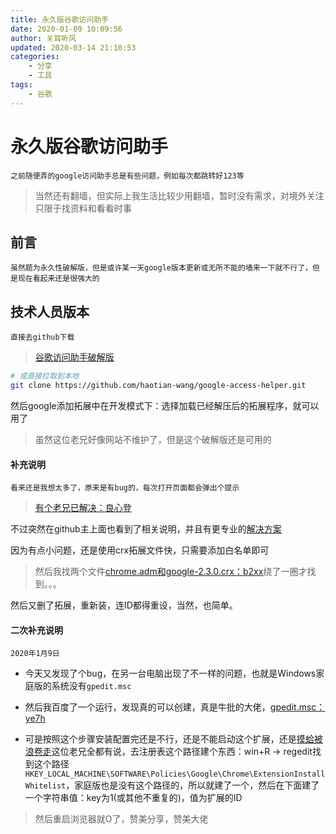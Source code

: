 ```yaml
---
title: 永久版谷歌访问助手
date: 2020-01-09 10:09:56
author: 关耳听风
updated: 2020-03-14 21:10:53
categories: 
	- 分享
	- 工具
tags: 
	- 谷歌
---
```


# 永久版谷歌访问助手

	之前随便弄的google访问助手总是有些问题，例如每次都跳转好123等

> 当然还有翻墙，但实际上我生活比较少用翻墙，暂时没有需求，对境外关注只限于找资料和看看时事

## 前言

	虽然题为永久性破解版，但是或许某一天google版本更新或无所不能的墙来一下就不行了，但是现在看起来还是很强大的

## 技术人员版本

	直接去github下载

> [谷歌访问助手破解版](https://github.com/haotian-wang/google-access-helper)

``` BASH
# 或直接拉取到本地
git clone https://github.com/haotian-wang/google-access-helper.git
```

然后google添加拓展中在开发模式下：选择加载已经解压后的拓展程序，就可以用了

> 虽然这位老兄好像网站不维护了，但是这个破解版还是可用的

#### 补充说明

	看来还是我想太多了，原来是有bug的，每次打开页面都会弹出个提示

> [有个老兄已解决：良心登](https://kuaibao.qq.com/s/20190901A06NCZ00?refer=cp_1026)

不过突然在github主上面也看到了相关说明，并且有更专业的[解决方案](https://github.com/haotian-wang/google-access-helper/wiki/Installation-Guide#%E6%96%B9%E6%B3%952%E7%9B%B4%E6%8E%A5%E5%AE%89%E8%A3%85crx%E6%96%87%E4%BB%B6)

因为有点小问题，还是使用crx拓展文件快，只需要添加白名单即可

> 然后我找两个文件[chrome.adm和google-2.3.0.crx：b2xx](https://pan.baidu.com/s/1b2sZGObDRYoSwcvmP1XvUQ)绕了一圈才找到。。。

然后又删了拓展，重新装，连ID都得重设，当然，也简单。

#### 二次补充说明

	2020年1月9日

* 今天又发现了个bug，在另一台电脑出现了不一样的问题，也就是Windows家庭版的系统没有`gpedit.msc`

* 然后我百度了一个运行，发现真的可以创建，真是牛批的大佬，[gpedit.msc：ye7h](https://pan.baidu.com/s/1-PXCTS6amwYLOSPdcSVV7w)

* 可是按照这个步骤安装配置完还是不行，还是不能启动这个扩展，还是[摸蛤被浪卷走](https://github.com/haotian-wang/google-access-helper/wiki/Installation-Guide#%E6%96%B9%E6%B3%952%E7%9B%B4%E6%8E%A5%E5%AE%89%E8%A3%85crx%E6%96%87%E4%BB%B6)这位老兄全都有说，去注册表这个路径建个东西：win+R -> regedit找到这个路径 `HKEY_LOCAL_MACHINE\SOFTWARE\Policies\Google\Chrome\ExtensionInstallWhitelist`，家庭版也是没有这个路径的，所以就建了一个，然后在下面建了一个字符串值：key为1(或其他不重复的)，值为扩展的ID

> 然后重启浏览器就O了，赞美分享，赞美大佬
